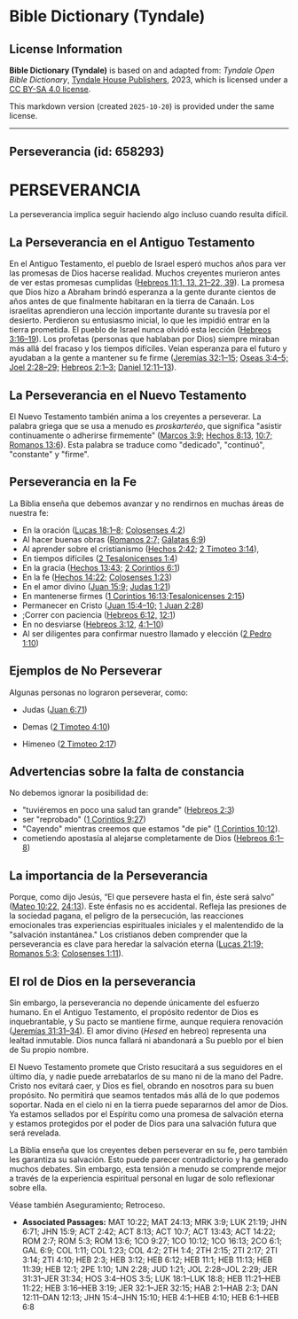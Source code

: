 # Bible Dictionary (Tyndale)

## License Information

**Bible Dictionary (Tyndale)** is based on and adapted from: _Tyndale Open Bible Dictionary_, [Tyndale House Publishers](https://tyndaleopenresources.com/), 2023, which is licensed under a [CC BY-SA 4.0 license](https://creativecommons.org/licenses/by-sa/4.0/legalcode.en).

This markdown version (created `2025-10-20`) is provided under the same license.



--------------------------------

## Perseverancia (id: 658293)

PERSEVERANCIA
=============

La perseverancia implica seguir haciendo algo incluso cuando resulta difícil.

La Perseverancia en el Antiguo Testamento
-----------------------------------------

En el Antiguo Testamento, el pueblo de Israel esperó muchos años para ver las promesas de Dios hacerse realidad. Muchos creyentes murieron antes de ver estas promesas cumplidas ([Hebreos 11:1, 13, 21](https://ref.ly/Heb11:1,Heb11:13,Heb11:21-Heb11:22,Heb11:39)[–](https://ref.ly/Heb11:1)[22, 39](https://ref.ly/Heb11:1,Heb11:13,Heb11:21-Heb11:22,Heb11:39)). La promesa que Dios hizo a Abraham brindó esperanza a la gente durante cientos de años antes de que finalmente habitaran en la tierra de Canaán. Los israelitas aprendieron una lección importante durante su travesía por el desierto. Perdieron su entusiasmo inicial, lo que les impidió entrar en la tierra prometida. El pueblo de Israel nunca olvidó esta lección ([Hebreos 3:16–19](https://ref.ly/Heb3:16-Heb3:19)). Los profetas (personas que hablaban por Dios) siempre miraban más allá del fracaso y los tiempos difíciles. Veían esperanza para el futuro y ayudaban a la gente a mantener su fe firme ([Jeremías 32:1–15;](https://ref.ly/Jer32:1-Jer32:15) [Oseas 3:4–5;](https://ref.ly/Hos3:4-Hos3:5) [Joel 2:28–29;](https://ref.ly/Joel2:28-Joel2:29) [Hebreos 2:1–3;](https://ref.ly/Hab2:1-Hab2:3) [Daniel 12:11–13](https://ref.ly/Dan12:11-Dan12:13)).

La Perseverancia en el Nuevo Testamento
---------------------------------------

El Nuevo Testamento también anima a los creyentes a perseverar. La palabra griega que se usa a menudo es *proskarteréo*, que significa "asistir continuamente o adherirse firmemente" ([Marcos 3:9;](https://ref.ly/Mark3:9) [Hechos 8:13,](https://ref.ly/Acts8:13) [10:7;](https://ref.ly/Acts10:7) [Romanos 13:6](https://ref.ly/Rom13:6)). Esta palabra se traduce como "dedicado", "continuó", "constante" y "firme".

Perseverancia en la Fe
----------------------

La Biblia enseña que debemos avanzar y no rendirnos en muchas áreas de nuestra fe:

* En la oración ([Lucas 18:1–8;](https://ref.ly/Luke18:1-Luke18:8) [Colosenses 4:2](https://ref.ly/Col4:2))
* Al hacer buenas obras ([Romanos 2:7;](https://ref.ly/Rom2:7) [Gálatas 6:9](https://ref.ly/Gal6:9))
* Al aprender sobre el cristianismo ([Hechos 2:42;](https://ref.ly/Acts2:42) [2 Timoteo 3:14](https://ref.ly/2Tim3:14)),
* En tiempos difíciles ([2 Tesalonicenses 1:4](https://ref.ly/2Thess1:4))
* En la gracia ([Hechos 13:43;](https://ref.ly/Acts13:43) [2 Corintios 6:1](https://ref.ly/2Cor6:1))
* En la fe ([Hechos 14:22;](https://ref.ly/Acts14:22) [Colosenses 1:23](https://ref.ly/Col1:23))
* En el amor divino ([Juan 15:9;](https://ref.ly/John15:9) [Judas 1:21](https://ref.ly/Jude1:21))
* En mantenerse firmes ([1 Corintios 16:13;](https://ref.ly/1Cor16:13)[Tesalonicenses 2:15](https://ref.ly/2Thess2:15))
* Permanecer en Cristo ([Juan 15:4–10;](https://ref.ly/John15:4-John15:10) [1 Juan 2:28](https://ref.ly/1John2:28))
* ;Correr con paciencia ([Hebreos 6:12,](https://ref.ly/Heb6:12) [12:1](https://ref.ly/Heb12:1))
* En no desviarse ([Hebreos 3:12,](https://ref.ly/Heb3:12) [4:1–10](https://ref.ly/Heb4:1-Heb4:10))
* Al ser diligentes para confirmar nuestro llamado y elección ([2 Pedro 1:10](https://ref.ly/2Pet1:10))

Ejemplos de No Perseverar
-------------------------

Algunas personas no lograron perseverar, como:

* Judas ([Juan 6:71](https://ref.ly/John6:71))

* Demas ([2 Timoteo 4:10](https://ref.ly/2Tim4:10))
* Himeneo ([2 Timoteo 2:17](https://ref.ly/2Tim2:17))

Advertencias sobre la falta de constancia
-----------------------------------------

No debemos ignorar la posibilidad de:

* "tuviéremos en poco una salud tan grande" ([Hebreos 2:3](https://ref.ly/Heb2:3))
* ser "reprobado" ([1 Corintios 9:27](https://ref.ly/1Cor9:27))
* "Cayendo" mientras creemos que estamos "de pie" ([1 Corintios 10:12](https://ref.ly/1Cor10:12)).
* cometiendo apostasía al alejarse completamente de Dios ([Hebreos 6:1–8](https://ref.ly/Heb6:1-Heb6:8))

La importancia de la Perseverancia
----------------------------------

Porque, como dijo Jesús, “El que persevere hasta el fin, éste será salvo” ([Mateo 10:22,](https://ref.ly/Matt10:22) [24:13](https://ref.ly/Matt24:13)). Este énfasis no es accidental. Refleja las presiones de la sociedad pagana, el peligro de la persecución, las reacciones emocionales tras experiencias espirituales iniciales y el malentendido de la "salvación instantánea." Los cristianos deben comprender que la perseverancia es clave para heredar la salvación eterna ([Lucas 21:19;](https://ref.ly/Luke21:19) [Romanos 5:3;](https://ref.ly/Rom5:3) [Colosenses 1:11](https://ref.ly/Col1:11)).

El rol de Dios en la perseverancia
----------------------------------

Sin embargo, la perseverancia no depende únicamente del esfuerzo humano. En el Antiguo Testamento, el propósito redentor de Dios es inquebrantable, y Su pacto se mantiene firme, aunque requiera renovación ([Jeremías 31:31–34](https://ref.ly/Jer31:31-Jer31:34)). El amor divino (*Hesed* en hebreo) representa una lealtad inmutable. Dios nunca fallará ni abandonará a Su pueblo por el bien de Su propio nombre.

El Nuevo Testamento promete que Cristo resucitará a sus seguidores en el último día, y nadie puede arrebatarlos de su mano ni de la mano del Padre. Cristo nos evitará caer, y Dios es fiel, obrando en nosotros para su buen propósito. No permitirá que seamos tentados más allá de lo que podemos soportar. Nada en el cielo ni en la tierra puede separarnos del amor de Dios. Ya estamos sellados por el Espíritu como una promesa de salvación eterna y estamos protegidos por el poder de Dios para una salvación futura que será revelada.

La Biblia enseña que los creyentes deben perseverar en su fe, pero también les garantiza su salvación. Esto puede parecer contradictorio y ha generado muchos debates. Sin embargo, esta tensión a menudo se comprende mejor a través de la experiencia espiritual personal en lugar de solo reflexionar sobre ella.

Véase también Aseguramiento; Retroceso.

* **Associated Passages:** MAT 10:22; MAT 24:13; MRK 3:9; LUK 21:19; JHN 6:71; JHN 15:9; ACT 2:42; ACT 8:13; ACT 10:7; ACT 13:43; ACT 14:22; ROM 2:7; ROM 5:3; ROM 13:6; 1CO 9:27; 1CO 10:12; 1CO 16:13; 2CO 6:1; GAL 6:9; COL 1:11; COL 1:23; COL 4:2; 2TH 1:4; 2TH 2:15; 2TI 2:17; 2TI 3:14; 2TI 4:10; HEB 2:3; HEB 3:12; HEB 6:12; HEB 11:1; HEB 11:13; HEB 11:39; HEB 12:1; 2PE 1:10; 1JN 2:28; JUD 1:21; JOL 2:28–JOL 2:29; JER 31:31–JER 31:34; HOS 3:4–HOS 3:5; LUK 18:1–LUK 18:8; HEB 11:21–HEB 11:22; HEB 3:16–HEB 3:19; JER 32:1–JER 32:15; HAB 2:1–HAB 2:3; DAN 12:11–DAN 12:13; JHN 15:4–JHN 15:10; HEB 4:1–HEB 4:10; HEB 6:1–HEB 6:8

